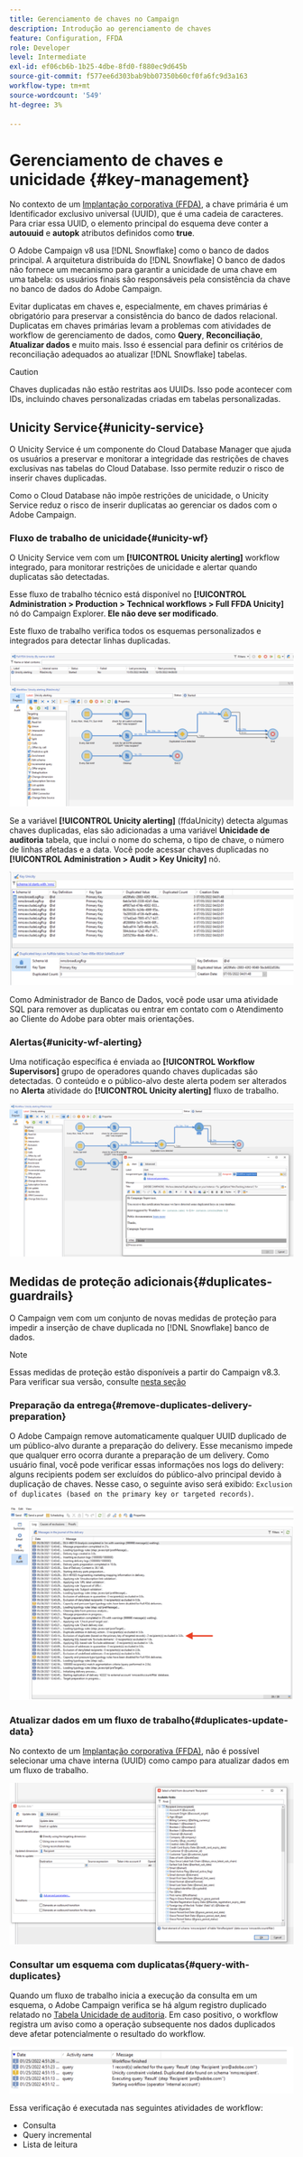 ```yaml
---
title: Gerenciamento de chaves no Campaign
description: Introdução ao gerenciamento de chaves
feature: Configuration, FFDA
role: Developer
level: Intermediate
exl-id: ef06cb6b-1b25-4dbe-8fd0-f880ec9d645b
source-git-commit: f577ee6d303bab9bb07350b60cf0fa6fc9d3a163
workflow-type: tm+mt
source-wordcount: '549'
ht-degree: 3%

---
```


# Gerenciamento de chaves e unicidade {#key-management}

No contexto de um [Implantação corporativa (FFDA)](enterprise-deployment.md), a chave primária é um Identificador exclusivo universal (UUID), que é uma cadeia de caracteres. Para criar essa UUID, o elemento principal do esquema deve conter a **autouuid** e **autopk** atributos definidos como **true**.

O Adobe Campaign v8 usa [!DNL Snowflake] como o banco de dados principal. A arquitetura distribuída do [!DNL Snowflake] O banco de dados não fornece um mecanismo para garantir a unicidade de uma chave em uma tabela: os usuários finais são responsáveis pela consistência da chave no banco de dados do Adobe Campaign.

Evitar duplicatas em chaves e, especialmente, em chaves primárias é obrigatório para preservar a consistência do banco de dados relacional. Duplicatas em chaves primárias levam a problemas com atividades de workflow de gerenciamento de dados, como **Query**, **Reconciliação**, **Atualizar dados** e muito mais. Isso é essencial para definir os critérios de reconciliação adequados ao atualizar [!DNL Snowflake] tabelas.


>[!CAUTION]
>
>Chaves duplicadas não estão restritas aos UUIDs. Isso pode acontecer com IDs, incluindo chaves personalizadas criadas em tabelas personalizadas.


## Unicity Service{#unicity-service}

O Unicity Service é um componente do Cloud Database Manager que ajuda os usuários a preservar e monitorar a integridade das restrições de chaves exclusivas nas tabelas do Cloud Database. Isso permite reduzir o risco de inserir chaves duplicadas.

Como o Cloud Database não impõe restrições de unicidade, o Unicity Service reduz o risco de inserir duplicatas ao gerenciar os dados com o Adobe Campaign.

### Fluxo de trabalho de unicidade{#unicity-wf}

O Unicity Service vem com um **[!UICONTROL Unicity alerting]** workflow integrado, para monitorar restrições de unicidade e alertar quando duplicatas são detectadas.

Esse fluxo de trabalho técnico está disponível no **[!UICONTROL Administration > Production > Technical workflows > Full FFDA Unicity]** nó do Campaign Explorer. **Ele não deve ser modificado**.

Este fluxo de trabalho verifica todos os esquemas personalizados e integrados para detectar linhas duplicadas.

![](assets/unicity-alerting-wf.png)

Se a variável **[!UICONTROL Unicity alerting]** (ffdaUnicity) detecta algumas chaves duplicadas, elas são adicionadas a uma variável **Unicidade de auditoria** tabela, que inclui o nome do schema, o tipo de chave, o número de linhas afetadas e a data. Você pode acessar chaves duplicadas no **[!UICONTROL Administration > Audit > Key Unicity]** nó.

![](assets/unicity-table.png)

Como Administrador de Banco de Dados, você pode usar uma atividade SQL para remover as duplicatas ou entrar em contato com o Atendimento ao Cliente do Adobe para obter mais orientações.

### Alertas{#unicity-wf-alerting}

Uma notificação específica é enviada ao **[!UICONTROL Workflow Supervisors]** grupo de operadores quando chaves duplicadas são detectadas. O conteúdo e o público-alvo deste alerta podem ser alterados no **Alerta** atividade do **[!UICONTROL Unicity alerting]** fluxo de trabalho.

![](assets/wf-alert-activity.png)


## Medidas de proteção adicionais{#duplicates-guardrails}

O Campaign vem com um conjunto de novas medidas de proteção para impedir a inserção de chave duplicada no [!DNL Snowflake] banco de dados.

>[!NOTE]
>
>Essas medidas de proteção estão disponíveis a partir do Campaign v8.3. Para verificar sua versão, consulte [nesta seção](../start/compatibility-matrix.md#how-to-check-your-campaign-version-and-buildversion)

### Preparação da entrega{#remove-duplicates-delivery-preparation}

O Adobe Campaign remove automaticamente qualquer UUID duplicado de um público-alvo durante a preparação do delivery. Esse mecanismo impede que qualquer erro ocorra durante a preparação de um delivery. Como usuário final, você pode verificar essas informações nos logs do delivery: alguns recipients podem ser excluídos do público-alvo principal devido à duplicação de chaves. Nesse caso, o seguinte aviso será exibido: `Exclusion of duplicates (based on the primary key or targeted records)`.

![](assets/exclusion-duplicates-log.png)

### Atualizar dados em um fluxo de trabalho{#duplicates-update-data}

No contexto de um [Implantação corporativa (FFDA)](enterprise-deployment.md), não é possível selecionar uma chave interna (UUID) como campo para atualizar dados em um fluxo de trabalho.

![](assets/update-data-no-internal-key.png)

### Consultar um esquema com duplicatas{#query-with-duplicates}

Quando um fluxo de trabalho inicia a execução da consulta em um esquema, o Adobe Campaign verifica se há algum registro duplicado relatado no [Tabela Unicidade de auditoria](#unicity-wf). Em caso positivo, o workflow registra um aviso como a operação subsequente nos dados duplicados deve afetar potencialmente o resultado do workflow.

![](assets/query-with-duplicates.png)

Essa verificação é executada nas seguintes atividades de workflow:

* Consulta
* Query incremental
* Lista de leitura